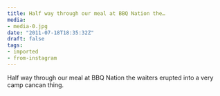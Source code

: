 ```yaml
---
title: Half way through our meal at BBQ Nation the…
media:
- media-0.jpg
date: "2011-07-18T18:35:32Z"
draft: false
tags:
- imported
- from-instagram
---
```

Half way through our meal at BBQ Nation the waiters erupted into a very camp cancan thing.
